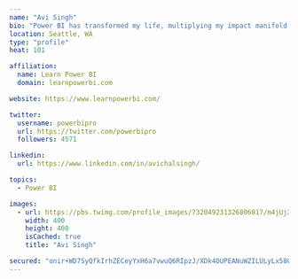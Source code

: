 ```yaml
---
name: "Avi Singh"
bio: "Power BI has transformed my life, multiplying my impact manifold. Now I am on a mission to spread the word and share the knowledge"
location: Seattle, WA
type: "profile"
heat: 101

affiliation:
  name: Learn Power BI
  domain: learnpowerbi.com

website: https://www.learnpowerbi.com/

twitter:
  username: powerbipro
  url: https://twitter.com/powerbipro
  followers: 4571

linkedin:
  url: https://www.linkedin.com/in/avichalsingh/

topics:
  - Power BI

images:
  - url: https://pbs.twimg.com/profile_images/732049231326806017/m4jUj2Lu_400x400.jpg
    width: 400
    height: 400
    isCached: true
    title: "Avi Singh"

secured: "onir+WD7SyQfkIrhZECeyYxH6a7vwuQ6RIpzJ/XDk4OUPEANuWZILULyLx58OefJTly5BQntYFr9XemMAjPe7j/YAd7fC0EzjsTq0sZCha6zNXbWs6eMtEmRzIKO2X8ePQTwjdT79kLpZpMTw59V9KU08SZLld5WVJRQaB55vi22A5E2MwWePOHLcuCQ/8vU5PsX7ByFSmHBdwhWa9/UM2MNgUZqA6cFoEkkc9p7qMgB7YL+fjZV+rIhAVKvF9DFXpOkebozr9QPSfUSQgm4mNVdA0fL3xZhQH+HtMymuCTKEW0+aeG+wZMyHC4pCwE7qXfRimJbrLnqd5Tg3Z9vQfXFdaa8k1KG1+6tW+J3otVOdt4fUra+kWB0x/v/1dkvkvZR/jUIU03ye1qtp4ktz0prGND4M26O00JY4lwn1uY=;Nq7bmBo5EvScC3SnFBIuxA=="
---
```



